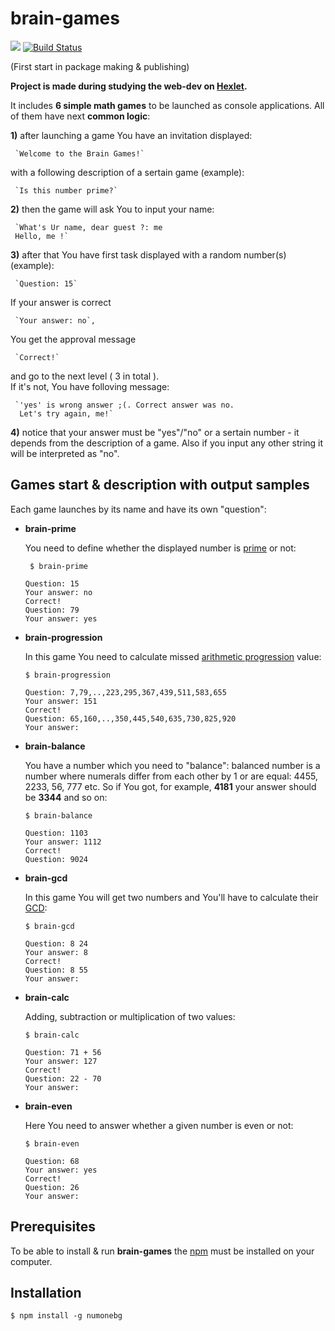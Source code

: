 <h1>brain-games</h1>

<a href="https://codeclimate.com/github/TyrionFront/project-lvl1-s304/maintainability"><img src="https://api.codeclimate.com/v1/badges/48c4404a15984e14868f/maintainability" /></a>
[![Build Status](https://travis-ci.org/TyrionFront/project-lvl1-s304.svg?branch=master)](https://travis-ci.org/TyrionFront/project-lvl1-s304)

(First start in package making & publishing)

**Project is made during studying the web-dev on [Hexlet](https://ru.hexlet.io/?ref=50614).**

It includes **6 simple math games** to be launched as console applications.
All of them have next **common logic**:

**1)** after launching a game You have an invitation displayed:

     `Welcome to the Brain Games!`
  
   with a following description of a sertain game (example):
  
     `Is this number prime?`
     
**2)** then the game will ask You to input your name:

     `What's Ur name, dear guest ?: me
     Hello, me !`
  
**3)** after that You have first task displayed with a random number(s) (example):

     `Question: 15`
     
   If your answer is correct
   
     `Your answer: no`,
     
   You get the approval message
     
     `Correct!`
     
   and go to the next level ( 3  in total ).  
   If it's not, You have folloving message:
   
     `'yes' is wrong answer ;(. Correct answer was no.
      Let's try again, me!`
      
**4)** notice that your answer must be "yes"/"no" or a sertain number - it depends from the description of a game. Also if 
   you input any other string it will be interpreted as "no".

<h2>Games start & description with output samples</h2>

Each game launches by its name and have its own "question":

* **brain-prime**

  You need to define whether the displayed number is [prime](https://en.wikipedia.org/wiki/Prime_number) or not:  
  
  ``` $ brain-prime```
  ```
  Question: 15
  Your answer: no
  Correct!
  Question: 79
  Your answer: yes
  ```


* **brain-progression**

  In this game You need to calculate missed [arithmetic progression](https://en.wikipedia.org/wiki/Arithmetic_progression) value: 
  
  ```$ brain-progression```
  ```
  Question: 7,79,..,223,295,367,439,511,583,655
  Your answer: 151
  Correct!
  Question: 65,160,..,350,445,540,635,730,825,920
  Your answer: 
  ```
  
  
* **brain-balance**

  You have a number which you need to "balance": balanced number is a number where numerals differ from each other by 1 or
  are equal: 4455, 2233, 56, 777 etc. So if You got, for example, **4181** your answer should be **3344** and so on:
  
  ```$ brain-balance```
  
  ```
  Question: 1103
  Your answer: 1112
  Correct!
  Question: 9024
  ```

* **brain-gcd**

  In this game You will get two numbers and You'll have to calculate their [GCD](https://en.wikipedia.org/wiki/Greatest_common_divisor):
  
  ```$ brain-gcd```
  ```
  Question: 8 24
  Your answer: 8
  Correct!
  Question: 8 55
  Your answer: 
  ```

* **brain-calc**

  Adding, subtraction or multiplication of two values:
  
  ```$ brain-calc```
  ```
  Question: 71 + 56
  Your answer: 127
  Correct!
  Question: 22 - 70
  Your answer:
  ```

* **brain-even**

  Here You need to answer whether a given number is even or not:
  
  ```$ brain-even```
  ```
  Question: 68
  Your answer: yes
  Correct!
  Question: 26
  Your answer:
  ```
<h2>Prerequisites</h2>

To be able to install & run **brain-games** the [npm](https://www.npmjs.com/get-npm) must be installed on your computer.

<h2>Installation</h2>

```$ npm install -g numonebg```

